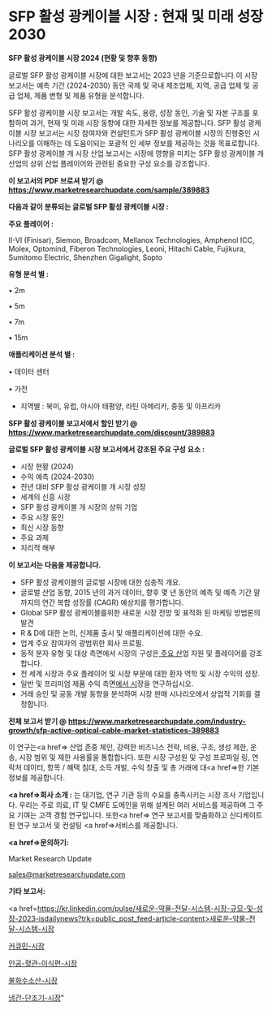 # SFP 활성 광케이블 시장 : 현재 및 미래 성장 2030

<strong>SFP 활성 광케이블 시장 2024 (현황 및 향후 동향)</strong>

글로벌 SFP 활성 광케이블 시장에 대한 보고서는 2023 년을 기준으로합니다.이 시장 보고서는 예측 기간 (2024-2030) 동안 국제 및 국내 제조업체, 지역, 공급 업체 및 공급 업체, 제품 변형 및 제품 유형을 분석합니다.

SFP 활성 광케이블 시장 보고서는 개발 속도, 용량, 성장 동인, 기술 및 자본 구조를 포함하여 과거, 현재 및 미래 시장 동향에 대한 자세한 정보를 제공합니다. SFP 활성 광케이블 시장 보고서는 시장 참여자와 컨설턴트가 SFP 활성 광케이블 시장의 진행중인 시나리오를 이해하는 데 도움이되는 포괄적 인 세부 정보를 제공하는 것을 목표로합니다. SFP 활성 광케이블 개 시장 산업 보고서는 시장에 영향을 미치는 SFP 활성 광케이블 개 산업의 상위 산업 플레이어와 관련된 중요한 구성 요소를 강조합니다.



<strong>이 보고서의 PDF 브로셔 받기 @ <a href=https://www.marketresearchupdate.com/sample/389883>https://www.marketresearchupdate.com/sample/389883</a></strong>



<strong>다음과 같이 분류되는 글로벌 SFP 활성 광케이블 시장 :</strong>



<strong>주요 플레이어 :</strong>

II-VI (Finisar), Siemon, Broadcom, Mellanox Technologies, Amphenol ICC, Molex, Optomind, Fiberon Technologies, Leoni, Hitachi Cable, Fujikura, Sumitomo Electric, Shenzhen Gigalight, Sopto



<strong>유형 분석 별 :</strong>

• 2m

• 5m

• 7m

• 15m



<strong>애플리케이션 분석 별 :</strong>

• 데이터 센터

• 가전

<ul>
  <li>지역별 : 북미, 유럽, 아시아 태평양, 라틴 아메리카, 중동 및 아프리카</li>
</ul>


<strong>SFP 활성 광케이블 보고서에서 할인 받기 @ <a href=https://www.marketresearchupdate.com/discount/389883>https://www.marketresearchupdate.com/discount/389883</a></strong>



<strong>글로벌 SFP 활성 광케이블 시장 보고서에서 강조된 주요 구성 요소 :</strong>
<ul>
  <li>시장 현황 (2024)</li>
  <li>수익 예측 (2024-2030)</li>
  <li>전년 대비 SFP 활성 광케이블 개 시장 성장</li>
  <li>세계의 신흥 시장</li>
  <li>SFP 활성 광케이블 개 시장의 상위 기업</li>
  <li>주요 시장 동인</li>
  <li>최신 시장 동향</li>
  <li>주요 과제</li>
  <li>지리적 해부</li>
</ul>


<strong>이 보고서는 다음을 제공합니다.</strong>
<ul>
  <li>SFP 활성 광케이블의 글로벌 시장에 대한 심층적 개요.</li>
  <li>글로벌 산업 동향, 2015 년의 과거 데이터, 향후 몇 년 동안의 예측 및 예측 기간 말까지의 연간 복합 성장률 (CAGR) 예상치를 평가합니다.</li>
  <li>Global SFP 활성 광케이블를위한 새로운 시장 전망 및 표적화 된 마케팅 방법론의 발견</li>
  <li>R &amp; D에 대한 논의, 신제품 출시 및 애플리케이션에 대한 수요.</li>
  <li>업계 주요 참여자의 광범위한 회사 프로필.</li>
  <li>동적 분자 유형 및 대상 측면에서 시장의 구성은<a href=> 주요 산</a>업 자원 및 플레이어를 강조합니다.</li>
  <li>전 세계 시장과 주요 플레이어 및 시장 부문에 대한 환자 역학 및 시장 수익의 성장.</li>
  <li>일반 및 프리미엄 제품 수익 측면<a href=>에서 시</a>장을 연구하십시오.</li>
  <li>거래 승인 및 공동 개발 동향을 분석하여 시장 판매 시나리오에서 상업적 기회를 결정합니다.</li>
</ul>



<strong>전체 보고서 받기 @ <a href=https://www.marketresearchupdate.com/industry-growth/sfp-active-optical-cable-market-statistices-389883>https://www.marketresearchupdate.com/industry-growth/sfp-active-optical-cable-market-statistices-389883</a></strong>

이 연구는<a href=> 산업 존중</a> 체인, 강력한 비즈니스 전략, 비용, 구조, 생성 제한, 운송, 시장 범위 및 제한 사용률을 통합합니다. 또한 시장 구성원 및 구성 프로파일 링, 연락처 데이터, 항목 / 혜택 침대, 소득 개발, 수익 창출 및 총 거래에 대<a href=>한 기본 </a>정보를 제공합니다.



<strong><a href=>회사 소</a>개 :</strong>
는 대기업, 연구 기관 등의 수요를 충족시키는 시장 조사 기업입니다. 우리는 주로 의료, IT 및 CMFE 도메인을 위해 설계된 여러 서비스를 제공하며 그 주요 기여는 고객 경험 연구입니다. 또한<a href=> 연구 보</a>고서를 맞춤화하고 신디케이트 된 연구 보고서 및 컨설팅 <a href=>서비스</a>를 제공합니다.



<strong><a href=>문의하기:</a></strong>

Market Research Update

sales@marketresearchupdate.com



<strong>기타 보고서:</strong>

<a href=https://kr.linkedin.com/pulse/새로운-약물-전달-시스템-시장-규모-및-성장-2023-isdailynews?trk=public_post_feed-article-content>새로운-약물-전달-시스템-시장</a>

<a href=https://www.linkedin.com/pulse/커큐민-시장-규모-및-성장-2023-market-matrix-musings-analysis-lvbmf/>커큐민-시장</a>

<a href=https://www.linkedin.com/pulse/인공-혈관-이식편-시장-세분화-연구-및-목표-고객2029년-survey-savvy-insights-360-analysis-5jogf/>인공-혈관-이식편-시장</a>

<a href=https://www.linkedin.com/pulse/불화수소산-시장-진입-전략-및-위험-평가2029년-trendsetters-talk-360-analysis-wkfqf/>불화수소산-시장</a>

<a href=https://www.linkedin.com/pulse/냉간-단조기-시장-규모-및-성장-2023-analytics-avenue-adventures-24-ana-2mlgc/>냉간-단조기-시장</a>"
